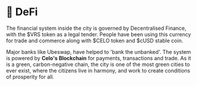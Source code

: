 # 💸 DeFi

The financial system inside the city is governed by Decentralised Finance, with the $VRS token as a legal tender. People have been using this currency for trade and commerce along with $CELO token and $cUSD stable coin.

Major banks like Ubeswap, have helped to 'bank the unbanked'. The system is powered by **Celo's Blockchain** for payments, transactions and trade. As it is a green, carbon-negative chain, the city is one of the most green cities to ever exist, where the citizens live in harmony, and work to create conditions of prosperity for all.
